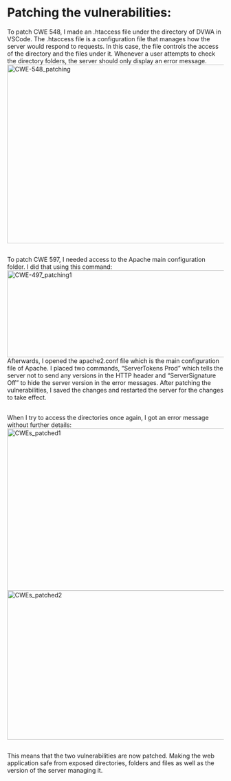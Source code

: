 # Patching the vulnerabilities:
To patch CWE 548, I made an .htaccess file under the directory of DVWA in VSCode. The .htaccess file is a configuration file that manages how the server would respond to requests. 
In this case, the file controls the access of the directory and the files under it. Whenever a user attempts to check the directory folders, the server should only display an error message.
<img width="1078" height="416" alt="CWE-548_patching" src="https://github.com/user-attachments/assets/5758580e-18c5-424a-9441-1e556a97fc73" />
##
To patch CWE 597, I needed access to the Apache main configuration folder. I did that using this command:
<img width="1017" height="202" alt="CWE-497_patching1" src="https://github.com/user-attachments/assets/12f9952c-0a33-4c86-b66d-d149620b9313" />
Afterwards, I opened the apache2.conf file which is the main configuration file of Apache. I placed two commands, “ServerTokens Prod” which tells the server not to send any versions in the HTTP header and “ServerSignature Off” to hide the server version in the error messages. 
After patching the vulnerabilities, I saved the changes and restarted the server for the changes to take effect.
##
When I try to access the directories once again, I got an error message without further details:
<img width="862" height="377" alt="CWEs_patched1" src="https://github.com/user-attachments/assets/4ed0e296-9349-45e8-9eed-967cbd7692e9" />
<img width="800" height="347" alt="CWEs_patched2" src="https://github.com/user-attachments/assets/ba6e3ebe-d0c0-411e-931b-b6c3892d42ad" />
##
This means that the two vulnerabilities are now patched. Making the web application safe from exposed directories, folders and files as well as the version of the server managing it.

